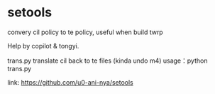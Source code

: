 # setools
convery cil policy to te policy, useful when build twrp

Help by copilot & tongyi. 

trans.py translate cil back to te files (kinda undo m4)
usage：python trans.py <file>




link:
https://github.com/u0-ani-nya/setools
